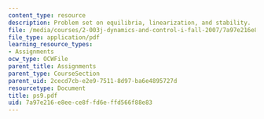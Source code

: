 ```yaml
---
content_type: resource
description: Problem set on equilibria, linearization, and stability.
file: /media/courses/2-003j-dynamics-and-control-i-fall-2007/7a97e216e8eece8ffd6effd566f88e83_ps9.pdf
file_type: application/pdf
learning_resource_types:
- Assignments
ocw_type: OCWFile
parent_title: Assignments
parent_type: CourseSection
parent_uid: 2cecd7cb-e2e9-7511-8d97-ba6e4895727d
resourcetype: Document
title: ps9.pdf
uid: 7a97e216-e8ee-ce8f-fd6e-ffd566f88e83
---
```

